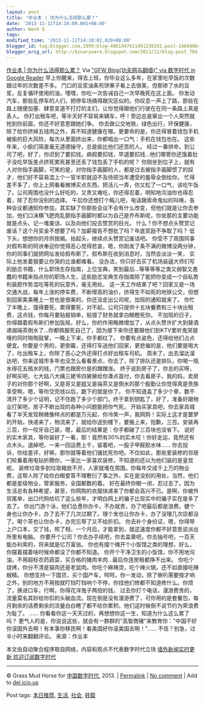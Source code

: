 ```yaml
---
layout: post
title: "作业本 | 你为什么活得那么累？"
date: '2013-11-11T14:10:00.001+08:00'
author: Wenh Q
tags:
modified_time: '2013-11-11T14:10:02.820+08:00'
blogger_id: tag:blogger.com,1999:blog-4961947611491238191.post-146840645812774891
blogger_orig_url: http://binaryware.blogspot.com/2013/11/blog-post_704.html
---
```

[作业本 |
你为什么活得那么累？](http://feedproxy.google.com/~r/chinagfwblog/~3/8IH4ZYX4fSY/)
Via ["GFW Blog(功夫网与翻墙)" via 数字时代 in Google
Reader](https://www.blogger.com/blogger.g?blogID=4961947611491238191)
早上你醒来，得去上班，你毕业这么多年，在家里吃早饭的次数跟过年的次数差不多。
门口的豆浆油条煎饼果子看上去很美，但那掺了水的豆浆，反复循环使用的油，嘿嘿，你吃一次告诫自己一次早晚死在这上面。
你发动汽车，那些乱停车的人们，把停车场搞得跟灾区似的。你叹息一声上了路，那些在路上随便加塞、肆意变道不打灯的主们，让你觉得跟他们行驶在在同一条路上真是丢人。
你打出租车吧，等半天好不容易来辆车，呼！旁边总是窜出一个人突然就抢到你前面，你还不好意思跟她们争。
你去做公交地铁，绿色出行，环保健康，除了给你挤掉五钱肉之外，真不知道健康在哪。更要命的是，你还得冒着钱包手机被偷的巨大风险，每次从里面挤出来，你都唱出一口气：手机在钱包也在。
这些年来，小偷们简直毫无道德操守，总是偷比他们还苦的人。
经过一番拼命，到公司了吧，好了，你迟到了要扣钱，病假要扣钱，早退要扣钱…他们哪管你还饿着肚子没吃早饭差点挤死累死甚至还丢了钱包丢了手机的呢？
你刚坐到位子上，就有人对你指手画脚，可笑的是，对你指手画脚的人，都是过去被指手画脚惯了的奴才，他们好不容易混上个一官半职就迫不及待把当年遭受的羞辱全倒给你。
忙得差不多了，你上上网看看微博买点东西，把活儿一弄，你又松了一口气，该吃午饭了。公司周围也没什么好吃的，又贵又难吃，你还得忍着，明知地沟油你也得忍着，除了忍你没别的选择。
午后你还想打个盹儿吧，电话跟索命鬼似的叫唤，各种会议都通知你参加，其实缺了你那些会议不会有什么改变，但他们就是让你去参加，他们口沫横飞肥肉乱颤指手画脚时都以为自己是乔布斯呢，你坐那的主要功能就是点头、记一堆废话、以及向他们投去赞赏的目光。
什么？你不想点头赞赏记废话？这个月奖金不想要了吗？加薪报告不想批了吗？年底奖励不争取了吗？
低下头，想想你的月供按揭。抬起头，继续点头赞赏记废话吧。
你受不了周围同事对假布斯的阿谀奉迎你觉得恶心觉得悲哀，嗯，你刚发了条不满的微博没两分钟，你的同事们就把网址发给假布斯了。假布斯在收到消息时，当然会淡淡一笑，
实际上他发着狠要让你哭的比谁都难看。
没办法，你只好去买了机场装逼大师们写的励志书籍，什么职场生存指南，上位宝典，笑到最后…等等等等之类又弱智又愚蠢的书籍来指点你的职场人生，这些励志宝典生存指南除了能把你变成一个自私势利装腔作势混吃等死的玩意外，毫无用处。
这一天工作结束了吧？回家又是一场交通大战，每年上涨的停车费，不断增高的油价，挤得生不如死的地铁公交，但想到回家美美睡上一觉也是很美的，你还没走出公司呢，加班的通知就来了。
你忙了半晚上，饿得要死，累得要死，对不起，公司只提供十五块餐费和三十块出租费，这点钱，你每月要贴报销单，贴错了财务就拿白眼瞪死你。
不加班的日子，你得跟着假布斯们参加饭局，好么，你的作用略微增加了，从点头赞许扩大到替酒递烟端茶倒水了…你都佩服死自己了，因为接下来你还要跟他们到KTV里听鬼哭狼嚎的同时啪啪鼓掌，一晚上下来，你手都红了。
你要有点姿色，还得给他们占点便宜。你要是个男的，更倒霉，还得打车送他们回家，更悲催的是，他们要是喝大了，吐出租车上，你除了恶心之外还得打点好出租车司机。
周末了，出去溜达溜达吧，你来这城市多年也没怎么看看景点，你去了，除了排队还是排队，你喝一瓶水得花五瓶水的钱，门票也跟房价是的蹭蹭涨。
终于说到房子了，你总的买呀，好啊买吧，七大姑八大姨三姥爷四舅舅给你凑点首付，你去看房子，我的妈，卖房子的对你那个好啊，又是哥又是姐又是端茶又是倒水的那个殷勤让你觉得真是贵族享受啊，嗯，等你交完钱以后，跪下的就是你了。
你不知道盖了多少个章，数不清开了多少个证明，记不住跑了多少个部门，终于拿到钥匙了，好了，准备好跟物业打架吧，房子不断出现的各种小问题能把你气死。
开始买家具吧，你去家具城看了半天发现稍微像样点的都是万元起，你冷笑一声，我网购！实际上这才是噩梦的开始，快递来了，物流来了，就给你送到楼下，要搬上来，抱歉，三百。安装再三百，你一咬牙自己装，嗯，最后的结果是：你手都破了三百块也没省下。
说好的实木家具，等你装好了一看，耶！竟然有30%的实木哎！你好走运，竟然还有点木头。退掉吧，一来一回运费上千，留着吧，一股子甲醛胶水味……
你去投诉，你给差评，好嘛，那你就等着他们骚扰死你吧。不仅如此，那些爱装修的邻居们轮番着用电钻折腾你，一家比一家喜欢装修，不知道的还以为他们装的是皇宫呢。
装修垃圾多到垃圾箱放不开，人家就堆在周围。你每年交成千上万的物业费，这帮人除了给你白眼爱答不理敷衍了事之外，实在是没别的用处，当然，他们都是星级物业，管家服务，全国都数的着。
好在最终你眼一闭，忍过去了。因为生活总有各种希望，甚至，你网购的衣服快递来了你都会高兴不已。是啊，你被外贸尾单，出口代购给坑了这么些年，才明白网上的骗子比现实中的骗子实在是多了去了。
你出门游个泳，他们怂恿你办卡，不办就贵，办了吧最后都是浪费。健个身也让你办卡，办了去不了几次过期了。理个发也让你办卡，办了没理几次店都没了。喝个茶也让你办卡，办完忘带了又不给折扣。
你去补个身份证，嗯，你得带上户口本，交了钱，照了相，一个月后，才能拿到，就这速度你都不好意思说派出所里有电脑。
你要开个公司？你去办手续吧，你去盖章吧，你去抽号吧，一百天能办利索的，将来就是亿万富翁。
你也有摆个摊开个小饭馆之类的理想，好么，你摆着摆着啥时候命都没了你都不知道。
你开个干净卫生的小饭馆，你不用地沟油，不用超标农药蔬菜，买合格的猪肉羊肉…最后你连房租都挣不出来。
你吃个烧烤，你分不清是猫肉还是老鼠肉。你吃个麻辣烫，吃个辣火锅，还不如直接吃辣椒精。
你想支持一下国货，买个国产车，呵呵，你一发动，除了喇叭需要按才响之外，别的地方不用按就叮铛叮铛响个不停，你找他们修都不知道修什么。你烦了，换进口车，行啊，你得花洋鬼子两倍的钱。
过去你打个电话，漫游费贵的，流量莫名其妙给你扣的头破血流。现在倒是没有漫游费了，可你用的是套餐包，每月剩余的话费剩余的流量白白瞎了都不给你累积。他们这时候倒不说节约为荣浪费为耻了。
……
你看看你这一天天过的，再想想你这一生，知道为什么这么累了吗？
更气人的是，你说说这些，就会有一群群的"高智商猪"来教育你："中国不好你滚国外去啊！有本事你移民啊！看美国好你滚美国去啊！"……
不信？别急，过半小时来翻翻评论。
来源：作业本

本文由自动聚合程序取自网络，内容和观点不代表数字时代立场
[墙外新闻实时更新 欢迎订阅数字时代](http://eepurl.com/mstlf)

* * * * *

© Grass Mud Horse for
[中国数字时代](http://chinadigitaltimes.net/chinese), 2013. |
[Permalink](http://chinadigitaltimes.net/chinese/2013/11/%E4%BD%9C%E4%B8%9A%E6%9C%AC-%E4%BD%A0%E4%B8%BA%E4%BB%80%E4%B9%88%E6%B4%BB%E5%BE%97%E9%82%A3%E4%B9%88%E7%B4%AF%EF%BC%9F/)
| [No
comment](http://chinadigitaltimes.net/chinese/2013/11/%E4%BD%9C%E4%B8%9A%E6%9C%AC-%E4%BD%A0%E4%B8%BA%E4%BB%80%E4%B9%88%E6%B4%BB%E5%BE%97%E9%82%A3%E4%B9%88%E7%B4%AF%EF%BC%9F/#comments)
| Add to
[del.icio.us](http://del.icio.us/post?url=http://chinadigitaltimes.net/chinese/2013/11/%E4%BD%9C%E4%B8%9A%E6%9C%AC-%E4%BD%A0%E4%B8%BA%E4%BB%80%E4%B9%88%E6%B4%BB%E5%BE%97%E9%82%A3%E4%B9%88%E7%B4%AF%EF%BC%9F/&title=%E4%BD%9C%E4%B8%9A%E6%9C%AC%20%7C%20%E4%BD%A0%E4%B8%BA%E4%BB%80%E4%B9%88%E6%B4%BB%E5%BE%97%E9%82%A3%E4%B9%88%E7%B4%AF%EF%BC%9F)

 Post tags:
[本日推荐](http://chinadigitaltimes.net/chinese/tag/%E6%9C%AC%E6%97%A5%E6%8E%A8%E8%8D%90/?category=18271),
[生活](http://chinadigitaltimes.net/chinese/tag/%E7%94%9F%E6%B4%BB/?category=18271),
[社会](http://chinadigitaltimes.net/chinese/tag/%E7%A4%BE%E4%BC%9A/?category=18271),
[转载](http://chinadigitaltimes.net/chinese/tag/%E8%BD%AC%E8%BD%BD/?category=18271)
